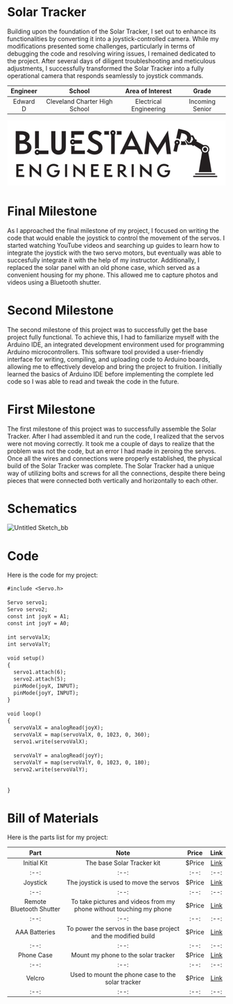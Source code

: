 # Solar Tracker
Building upon the foundation of the Solar Tracker, I set out to enhance its functionalities by converting it into a joystick-controlled camera. While my modifications presented some challenges, particularly in terms of debugging the code and resolving wiring issues, I remained dedicated to the project. After several days of diligent troubleshooting and meticulous adjustments, I successfully transformed the Solar Tracker into a fully operational camera that responds seamlessly to joystick commands.

| **Engineer** | **School** | **Area of Interest** | **Grade** |
|:--:|:--:|:--:|:--:|
| Edward D | Cleveland Charter High School | Electrical Engineering | Incoming Senior

<!--**Replace the BlueStamp logo below with an image of yourself and your completed project. Follow the guide [here](https://tomcam.github.io/least-github-pages/adding-images-github-pages-site.html) if you need help.**-->

![Headstone Image](logo.svg)
  
# Final Milestone
As I approached the final milestone of my project, I focused on writing the code that would enable the joystick to control the movement of the servos. I started watching YouTube videos and searching up guides to learn how to integrate the joystick with the two servo motors, but eventually was able to succesfully integrate it with the help of my instructor. Additionally, I replaced the solar panel with an old phone case, which served as a convenient housing for my phone. This allowed me to capture photos and videos using a Bluetooth shutter.

<!-- Don't forget to replace the text below with the embedding for your milestone video. Go to Youtube, click Share -> Embed, and copy and paste the code to replace what's below. -->

<!-- <iframe width="560" height="315" src="https://www.youtube.com/embed/F7M7imOVGug" title="YouTube video player" frameborder="0" allow="accelerometer; autoplay; clipboard-write; encrypted-media; gyroscope; picture-in-picture; web-share" allowfullscreen></iframe>-->

# Second Milestone
The second milestone of this project was to successfully get the base project fully functional. To achieve this, I had to familiarize myself with the Arduino IDE, an integrated development environment used for programming Arduino microcontrollers. This software tool provided a user-friendly interface for writing, compiling, and uploading code to Arduino boards, allowing me to effectively develop and bring the project to fruition. I initially learned the basics of Arduino IDE before implementing the complete led code so I was able to read and tweak the code in the future.

<!-- Don't forget to replace the text below with the embedding for your milestone video. Go to Youtube, click Share -> Embed, and copy and paste the code to replace what's below. -->

<!-- <iframe width="560" height="315" src="https://www.youtube.com/embed/y3VAmNlER5Y" title="YouTube video player" frameborder="0" allow="accelerometer; autoplay; clipboard-write; encrypted-media; gyroscope; picture-in-picture; web-share" allowfullscreen></iframe>-->

# First Milestone
The first milestone of this project was to successfully assemble the Solar Tracker. After I had assembled it and run the code, I realized that the servos were not moving correctly. It took me a couple of days to realize that the problem was not the code, but an error I had made in zeroing the servos. Once all the wires and connections were properly established, the physical build of the Solar Tracker was complete. The Solar Tracker had a unique way of utilizing bolts and screws for all the connections, despite there being pieces that were connected both vertically and horizontally to each other.

<!-- Don't forget to replace the text below with the embedding for your milestone video. Go to Youtube, click Share -> Embed, and copy and paste the code to replace what's below. -->

<!-- <iframe width="560" height="315" src="https://www.youtube.com/embed/CaCazFBhYKs" title="YouTube video player" frameborder="0" allow="accelerometer; autoplay; clipboard-write; encrypted-media; gyroscope; picture-in-picture; web-share" allowfullscreen></iframe>-->


# Schematics 
![Untitled Sketch_bb](https://github.com/EdwardDan1/EdwardD-Solar-Tracker/assets/113312727/111a033a-178a-4883-b26a-b55b3d5e6e1d)

# Code
Here is the code for my project:

```
#include <Servo.h>

Servo servo1;
Servo servo2;
const int joyX = A1;
const int joyY = A0;

int servoValX;
int servoValY;

void setup() 
{
  servo1.attach(6);
  servo2.attach(5);
  pinMode(joyX, INPUT);
  pinMode(joyY, INPUT);
}

void loop()
{
  servoValX = analogRead(joyX);
  servoValX = map(servoValX, 0, 1023, 0, 360);
  servo1.write(servoValX);

  servoValY = analogRead(joyY);
  servoValY = map(servoValY, 0, 1023, 0, 180);
  servo2.write(servoValY);


}
```

# Bill of Materials
Here is the parts list for my project:

| **Part** | **Note** | **Price** | **Link** |
|:--:|:--:|:--:|:--:|
| Initial Kit | The base Solar Tracker kit | $Price | <a href="https://www.amazon.com/Arduino-A000066-ARDUINO-UNO-R3/dp/B008GRTSV6/"> Link </a> |
|:--:|:--:|:--:|:--:|
| Joystick | The joystick is used to move the servos | $Price | <a href="https://www.amazon.com/Arduino-A000066-ARDUINO-UNO-R3/dp/B008GRTSV6/"> Link </a> |
|:--:|:--:|:--:|:--:|
| Remote Bluetooth Shutter | To take pictures and videos from my phone without touching my phone  | $Price | <a href="https://www.amazon.com/Arduino-A000066-ARDUINO-UNO-R3/dp/B008GRTSV6/"> Link </a> |
|:--:|:--:|:--:|:--:|
| AAA Batteries  | To power the servos in the base project and the modified build | $Price | <a href="https://www.amazon.com/Arduino-A000066-ARDUINO-UNO-R3/dp/B008GRTSV6/"> Link </a> |
|:--:|:--:|:--:|:--:|
| Phone Case | Mount my phone to the solar tracker | $Price | <a href="https://www.amazon.com/Arduino-A000066-ARDUINO-UNO-R3/dp/B008GRTSV6/"> Link </a> |
|:--:|:--:|:--:|:--:|
| Velcro | Used to mount the phone case to the solar tracker | $Price | <a href="https://www.amazon.com/Arduino-A000066-ARDUINO-UNO-R3/dp/B008GRTSV6/"> Link </a> |
|:--:|:--:|:--:|:--:|

<!--# Other Resources/Examples
One of the best parts about Github is that you can view how other people set up their own work. Here are some past BSE portfolios that are awesome examples. You can view how they set up their portfolio, and you can view their index.md files to understand how they implemented different portfolio components.
- [Example 1](https://trashytuber.github.io/YimingJiaBlueStamp/)
- [Example 2](https://sviatil0.github.io/Sviatoslav_BSE/)
- [Example 3](https://arneshkumar.github.io/arneshbluestamp/)

To watch the BSE tutorial on how to create a portfolio, click here.-->
